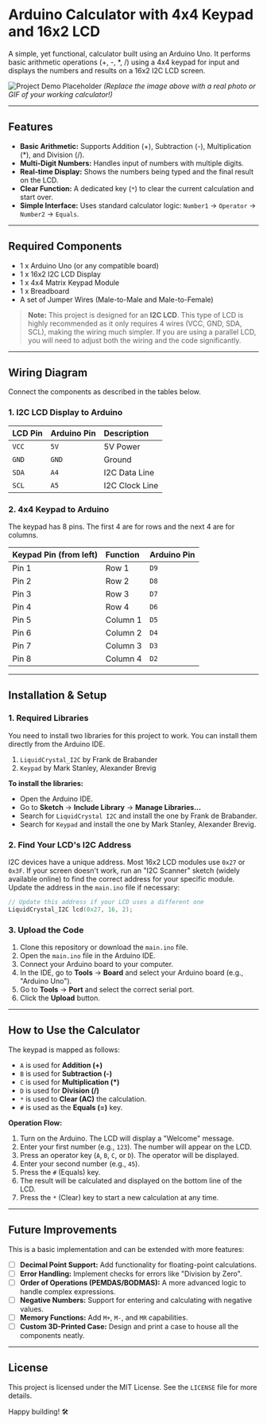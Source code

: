 # Arduino Calculator with 4x4 Keypad and 16x2 LCD

A simple, yet functional, calculator built using an Arduino Uno. It performs basic arithmetic operations (+, -, *, /) using a 4x4 keypad for input and displays the numbers and results on a 16x2 I2C LCD screen.

![Project Demo Placeholder](https://via.placeholder.com/600x400.png?text=Replace+this+with+a+photo+of+your+project!)
*(Replace the image above with a real photo or GIF of your working calculator!)*

---

## Features

- **Basic Arithmetic:** Supports Addition (+), Subtraction (-), Multiplication (*), and Division (/).
- **Multi-Digit Numbers:** Handles input of numbers with multiple digits.
- **Real-time Display:** Shows the numbers being typed and the final result on the LCD.
- **Clear Function:** A dedicated key (`*`) to clear the current calculation and start over.
- **Simple Interface:** Uses standard calculator logic: `Number1` -> `Operator` -> `Number2` -> `Equals`.

---

## Required Components

-   1 x Arduino Uno (or any compatible board)
-   1 x 16x2 I2C LCD Display
-   1 x 4x4 Matrix Keypad Module
-   1 x Breadboard
-   A set of Jumper Wires (Male-to-Male and Male-to-Female)

> **Note:** This project is designed for an **I2C LCD**. This type of LCD is highly recommended as it only requires 4 wires (VCC, GND, SDA, SCL), making the wiring much simpler. If you are using a parallel LCD, you will need to adjust both the wiring and the code significantly.

---

## Wiring Diagram

Connect the components as described in the tables below.

### 1. I2C LCD Display to Arduino

| LCD Pin | Arduino Pin | Description         |
| :------ | :---------- | :------------------ |
| `VCC`   | `5V`        | 5V Power            |
| `GND`   | `GND`       | Ground              |
| `SDA`   | `A4`        | I2C Data Line       |
| `SCL`   | `A5`        | I2C Clock Line      |

### 2. 4x4 Keypad to Arduino

The keypad has 8 pins. The first 4 are for rows and the next 4 are for columns.

| Keypad Pin (from left) | Function | Arduino Pin |
| :--------------------- | :------- | :---------- |
| Pin 1                  | Row 1    | `D9`        |
| Pin 2                  | Row 2    | `D8`        |
| Pin 3                  | Row 3    | `D7`        |
| Pin 4                  | Row 4    | `D6`        |
| Pin 5                  | Column 1 | `D5`        |
| Pin 6                  | Column 2 | `D4`        |
| Pin 7                  | Column 3 | `D3`        |
| Pin 8                  | Column 4 | `D2`        |

---

## Installation & Setup

### 1. Required Libraries

You need to install two libraries for this project to work. You can install them directly from the Arduino IDE.

1.  `LiquidCrystal_I2C` by Frank de Brabander
2.  `Keypad` by Mark Stanley, Alexander Brevig

**To install the libraries:**
-   Open the Arduino IDE.
-   Go to **Sketch** -> **Include Library** -> **Manage Libraries...**
-   Search for `LiquidCrystal I2C` and install the one by Frank de Brabander.
-   Search for `Keypad` and install the one by Mark Stanley, Alexander Brevig.

### 2. Find Your LCD's I2C Address

I2C devices have a unique address. Most 16x2 LCD modules use `0x27` or `0x3F`. If your screen doesn't work, run an "I2C Scanner" sketch (widely available online) to find the correct address for your specific module. Update the address in the `main.ino` file if necessary:
```cpp
// Update this address if your LCD uses a different one
LiquidCrystal_I2C lcd(0x27, 16, 2); 
```

### 3. Upload the Code

1.  Clone this repository or download the `main.ino` file.
2.  Open the `main.ino` file in the Arduino IDE.
3.  Connect your Arduino board to your computer.
4.  In the IDE, go to **Tools** -> **Board** and select your Arduino board (e.g., "Arduino Uno").
5.  Go to **Tools** -> **Port** and select the correct serial port.
6.  Click the **Upload** button.

---

## How to Use the Calculator

The keypad is mapped as follows:
-   `A` is used for **Addition (+)**
-   `B` is used for **Subtraction (-)**
-   `C` is used for **Multiplication (*)**
-   `D` is used for **Division (/)**
-   `*` is used to **Clear (AC)** the calculation.
-   `#` is used as the **Equals (=)** key.

**Operation Flow:**
1.  Turn on the Arduino. The LCD will display a "Welcome" message.
2.  Enter your first number (e.g., `123`). The number will appear on the LCD.
3.  Press an operator key (`A`, `B`, `C`, or `D`). The operator will be displayed.
4.  Enter your second number (e.g., `45`).
5.  Press the `#` (Equals) key.
6.  The result will be calculated and displayed on the bottom line of the LCD.
7.  Press the `*` (Clear) key to start a new calculation at any time.

---

## Future Improvements

This is a basic implementation and can be extended with more features:

-   [ ] **Decimal Point Support:** Add functionality for floating-point calculations.
-   [ ] **Error Handling:** Implement checks for errors like "Division by Zero".
-   [ ] **Order of Operations (PEMDAS/BODMAS):** A more advanced logic to handle complex expressions.
-   [ ] **Negative Numbers:** Support for entering and calculating with negative values.
-   [ ] **Memory Functions:** Add `M+`, `M-`, and `MR` capabilities.
-   [ ] **Custom 3D-Printed Case:** Design and print a case to house all the components neatly.

---

## License

This project is licensed under the MIT License. See the `LICENSE` file for more details.

Happy building! 🛠️
